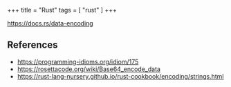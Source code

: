 +++
title = "Rust"
tags = [ "rust" ]
+++

<https://docs.rs/data-encoding>

## References

- <https://programming-idioms.org/idiom/175>
- <https://rosettacode.org/wiki/Base64_encode_data>
- <https://rust-lang-nursery.github.io/rust-cookbook/encoding/strings.html>
